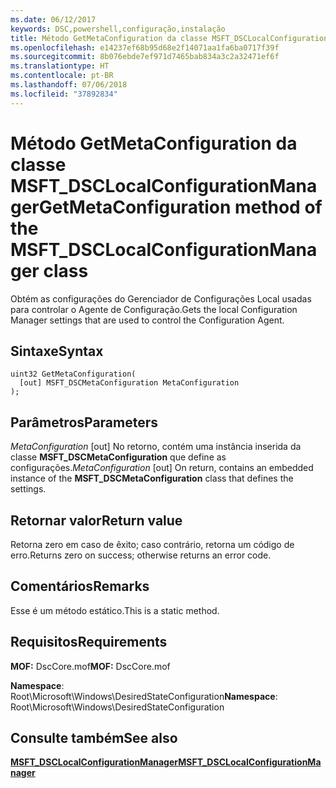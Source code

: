 ```yaml
---
ms.date: 06/12/2017
keywords: DSC,powershell,configuração,instalação
title: Método GetMetaConfiguration da classe MSFT_DSCLocalConfigurationManager
ms.openlocfilehash: e14237ef68b95d68e2f14071aa1fa6ba0717f39f
ms.sourcegitcommit: 8b076ebde7ef971d7465bab834a3c2a32471ef6f
ms.translationtype: HT
ms.contentlocale: pt-BR
ms.lasthandoff: 07/06/2018
ms.locfileid: "37892834"
---
```

# <a name="getmetaconfiguration-method-of-the-msftdsclocalconfigurationmanager-class"></a><span data-ttu-id="932de-103">Método GetMetaConfiguration da classe MSFT_DSCLocalConfigurationManager</span><span class="sxs-lookup"><span data-stu-id="932de-103">GetMetaConfiguration method of the MSFT_DSCLocalConfigurationManager class</span></span>

<span data-ttu-id="932de-104">Obtém as configurações do Gerenciador de Configurações Local usadas para controlar o Agente de Configuração.</span><span class="sxs-lookup"><span data-stu-id="932de-104">Gets the local Configuration Manager settings that are used to control the Configuration Agent.</span></span>

## <a name="syntax"></a><span data-ttu-id="932de-105">Sintaxe</span><span class="sxs-lookup"><span data-stu-id="932de-105">Syntax</span></span>

```mof
uint32 GetMetaConfiguration(
  [out] MSFT_DSCMetaConfiguration MetaConfiguration
);
```

## <a name="parameters"></a><span data-ttu-id="932de-106">Parâmetros</span><span class="sxs-lookup"><span data-stu-id="932de-106">Parameters</span></span>

<span data-ttu-id="932de-107">*MetaConfiguration* \[out\] No retorno, contém uma instância inserida da classe **MSFT_DSCMetaConfiguration** que define as configurações.</span><span class="sxs-lookup"><span data-stu-id="932de-107">*MetaConfiguration* \[out\] On return, contains an embedded instance of the **MSFT_DSCMetaConfiguration** class that defines the settings.</span></span>

## <a name="return-value"></a><span data-ttu-id="932de-108">Retornar valor</span><span class="sxs-lookup"><span data-stu-id="932de-108">Return value</span></span>

<span data-ttu-id="932de-109">Retorna zero em caso de êxito; caso contrário, retorna um código de erro.</span><span class="sxs-lookup"><span data-stu-id="932de-109">Returns zero on success; otherwise returns an error code.</span></span>

## <a name="remarks"></a><span data-ttu-id="932de-110">Comentários</span><span class="sxs-lookup"><span data-stu-id="932de-110">Remarks</span></span>

<span data-ttu-id="932de-111">Esse é um método estático.</span><span class="sxs-lookup"><span data-stu-id="932de-111">This is a static method.</span></span>

## <a name="requirements"></a><span data-ttu-id="932de-112">Requisitos</span><span class="sxs-lookup"><span data-stu-id="932de-112">Requirements</span></span>

<span data-ttu-id="932de-113">**MOF:** DscCore.mof</span><span class="sxs-lookup"><span data-stu-id="932de-113">**MOF:** DscCore.mof</span></span>

<span data-ttu-id="932de-114">**Namespace**: Root\Microsoft\Windows\DesiredStateConfiguration</span><span class="sxs-lookup"><span data-stu-id="932de-114">**Namespace**: Root\Microsoft\Windows\DesiredStateConfiguration</span></span>

## <a name="see-also"></a><span data-ttu-id="932de-115">Consulte também</span><span class="sxs-lookup"><span data-stu-id="932de-115">See also</span></span>

[<span data-ttu-id="932de-116">**MSFT_DSCLocalConfigurationManager**</span><span class="sxs-lookup"><span data-stu-id="932de-116">**MSFT_DSCLocalConfigurationManager**</span></span>](msft-dsclocalconfigurationmanager.md)